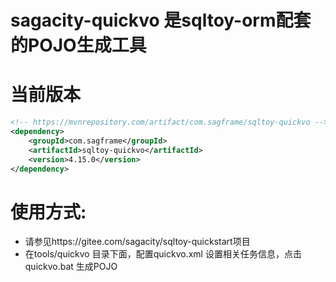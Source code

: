 # sagacity-quickvo 是sqltoy-orm配套的POJO生成工具
# 当前版本
```xml
<!-- https://mvnrepository.com/artifact/com.sagframe/sqltoy-quickvo -->
<dependency>
    <groupId>com.sagframe</groupId>
    <artifactId>sqltoy-quickvo</artifactId>
    <version>4.15.0</version>
</dependency>

```
# 使用方式:
* 请参见https://gitee.com/sagacity/sqltoy-quickstart项目
* 在tools/quickvo 目录下面，配置quickvo.xml 设置相关任务信息，点击quickvo.bat 生成POJO
